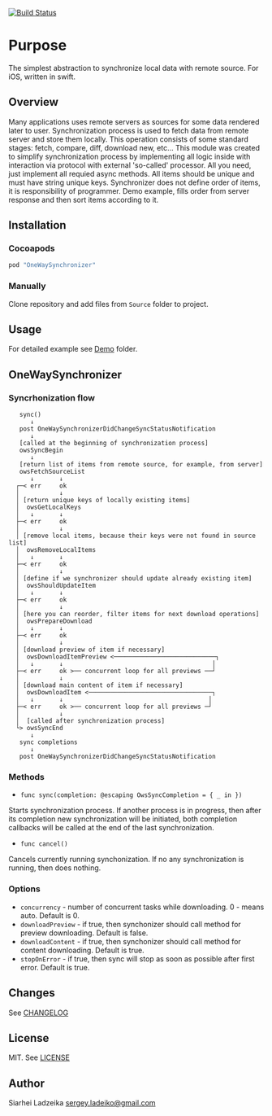 [![Build Status](https://travis-ci.org/ladeiko/OneWaySynchronizer.svg?branch=master)](https://travis-ci.org/ladeiko/OneWaySynchronizer)

# Purpose

The simplest abstraction to synchronize local data with remote source. For iOS, written in swift.

## Overview

Many applications uses remote servers as sources for some data rendered later to user. Synchronization process is used to fetch data from remote server  and store them locally. This operation consists of some standard stages: fetch, compare, diff, download new, etc... This module was created to simplify synchronization process by implementing all logic inside with interaction via protocol with external 'so-called' processor. All you need, just implement all requied async methods. All items should be unique and must have string unique keys. Synchronizer does not define order of items, it is responsibility of programmer. Demo example, fills order from server response and then sort items according to it.

## Installation

### Cocoapods

```ruby
pod "OneWaySynchronizer"
```

### Manually

Clone repository and add files from ```Source``` folder to project.

## Usage

For detailed example see [Demo](Demo) folder.

## OneWaySynchronizer

### Syncrhonization flow

```
   sync()
      ↓
   post OneWaySynchronizerDidChangeSyncStatusNotification
      ↓
   [called at the beginning of synchronization process]
   owsSyncBegin
      ↓
   [return list of items from remote source, for example, from server]
   owsFetchSourceList
      ↓       ↓
  ┌─< err     ok
  │           ↓
  │ [return unique keys of locally existing items]
  │  owsGetLocalKeys 
  │   ↓       ↓
  ├─< err     ok
  │           ↓
  │ [remove local items, because their keys were not found in source list]
  │  owsRemoveLocalItems 
  │   ↓       ↓
  ├─< err     ok
  │           ↓
  │ [define if we synchronizer should update already existing item]
  │  owsShouldUpdateItem 
  │   ↓       ↓
  ├─< err     ok
  │           ↓
  │ [here you can reorder, filter items for next download operations]
  │  owsPrepareDownload 
  │   ↓       ↓ 
  ├─< err     ok
  │           ↓
  │ [download preview of item if necessary]
  │  owsDownloadItemPreview <────────────────────────────┐
  │   ↓       ↓                                         │
  ├─< err     ok >── concurrent loop for all previews ──┘
  │           ↓
  │ [download main content of item if necessary]
  │  owsDownloadItem <──────────────────────────────────┐
  │   ↓       ↓                                        │
  ├─< err     ok >── concurrent loop for all previews ─┘
  │           ↓
  │  [called after synchronization process]
  └> owsSyncEnd 
      ↓
   sync completions
      ↓ 
   post OneWaySynchronizerDidChangeSyncStatusNotification

```

### Methods

* ```func sync(completion: @escaping OwsSyncCompletion = { _ in })```

Starts synchronization process. If another process is in progress, then after its completion new synchronization will be initiated, both completion callbacks will be called at the end of the last synchronization.

* ```func cancel()``` 

Cancels currently running synchonization. If no any synchronization is running, then does nothing.

### Options
* ```concurrency``` - number of concurrent tasks while downloading. 0 - means auto. Default is 0.
* ```downloadPreview``` - if true, then synchonizer should call method for preview downloading. Default is false.
* ```downloadContent``` - if true, then synchonizer should call method for content downloading. Default is true.
* ```stopOnError``` - if true, then sync will stop as soon as possible after first error. Default is true.

## Changes

See [CHANGELOG](CHANGELOG.md)

## License

MIT. See [LICENSE](LICENSE)

## Author

Siarhei Ladzeika <sergey.ladeiko@gmail.com>

